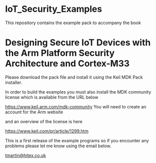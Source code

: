 # IoT_Security_Examples

This repository contains the example pack to accompany the book 

# Designing Secure IoT Devices with the Arm Platform Security Architecture and Cortex-M33

Please download the pack file and install it using the Keil MDK Pack installer.

In order to build the examples you must also install the MDK community license which is available from the URL below

https://www.keil.arm.com/mdk-community
You will need to create an account for the Arm website

and an overview of the license is here 

https://www.keil.com/pr/article/1299.htm

This is a first release of the example programs so if you encounter any problems please let me know using the email below.

tmartin@hitex.co.uk


